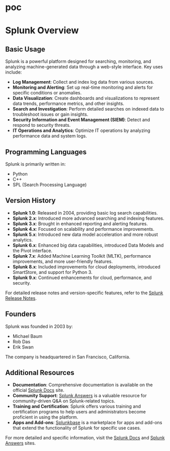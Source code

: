 # poc

# Splunk Overview

## Basic Usage

Splunk is a powerful platform designed for searching, monitoring, and analyzing machine-generated data through a web-style interface. Key uses include:

- **Log Management**: Collect and index log data from various sources.
- **Monitoring and Alerting**: Set up real-time monitoring and alerts for specific conditions or anomalies.
- **Data Visualization**: Create dashboards and visualizations to represent data trends, performance metrics, and other insights.
- **Search and Investigation**: Perform detailed searches on indexed data to troubleshoot issues or gain insights.
- **Security Information and Event Management (SIEM)**: Detect and respond to security threats.
- **IT Operations and Analytics**: Optimize IT operations by analyzing performance data and system logs.

## Programming Languages

Splunk is primarily written in:
- Python
- C++
- SPL (Search Processing Language)

## Version History

- **Splunk 1.0**: Released in 2004, providing basic log search capabilities.
- **Splunk 2.x**: Introduced more advanced searching and indexing features.
- **Splunk 3.x**: Brought in enhanced reporting and alerting features.
- **Splunk 4.x**: Focused on scalability and performance improvements.
- **Splunk 5.x**: Introduced new data model acceleration and more robust analytics.
- **Splunk 6.x**: Enhanced big data capabilities, introduced Data Models and the Pivot interface.
- **Splunk 7.x**: Added Machine Learning Toolkit (MLTK), performance improvements, and more user-friendly features.
- **Splunk 8.x**: Included improvements for cloud deployments, introduced SmartStore, and support for Python 3.
- **Splunk 9.x**: Continued enhancements for cloud, performance, and security.

For detailed release notes and version-specific features, refer to the [Splunk Release Notes](https://docs.splunk.com/Documentation/Splunk/latest/ReleaseNotes).

## Founders

Splunk was founded in 2003 by:
- Michael Baum
- Rob Das
- Erik Swan

The company is headquartered in San Francisco, California.

## Additional Resources

- **Documentation**: Comprehensive documentation is available on the official [Splunk Docs](https://docs.splunk.com/Documentation/Splunk) site.
- **Community Support**: [Splunk Answers](https://answers.splunk.com/) is a valuable resource for community-driven Q&A on Splunk-related topics.
- **Training and Certification**: Splunk offers various training and certification programs to help users and administrators become proficient in using the platform.
- **Apps and Add-ons**: [Splunkbase](https://splunkbase.splunk.com/) is a marketplace for apps and add-ons that extend the functionality of Splunk for specific use cases.

For more detailed and specific information, visit the [Splunk Docs](https://docs.splunk.com/Documentation/Splunk) and [Splunk Answers](https://answers.splunk.com/) sites.
